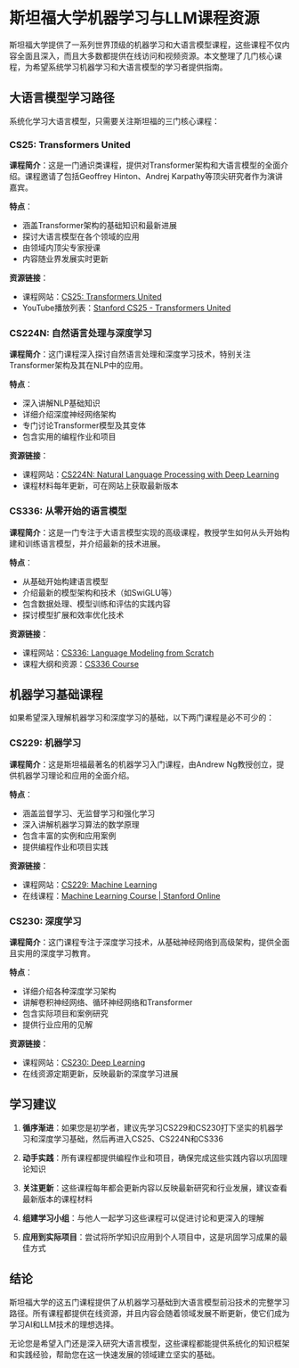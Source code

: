 # 斯坦福大学机器学习与LLM课程资源

斯坦福大学提供了一系列世界顶级的机器学习和大语言模型课程，这些课程不仅内容全面且深入，而且大多数都提供在线访问和视频资源。本文整理了几门核心课程，为希望系统学习机器学习和大语言模型的学习者提供指南。

## 大语言模型学习路径

系统化学习大语言模型，只需要关注斯坦福的三门核心课程：

### CS25: Transformers United

**课程简介**：这是一门通识类课程，提供对Transformer架构和大语言模型的全面介绍。课程邀请了包括Geoffrey Hinton、Andrej Karpathy等顶尖研究者作为演讲嘉宾。

**特点**：
- 涵盖Transformer架构的基础知识和最新进展
- 探讨大语言模型在各个领域的应用
- 由领域内顶尖专家授课
- 内容随业界发展实时更新

**资源链接**：
- 课程网站：[CS25: Transformers United](https://web.stanford.edu/class/cs25/)
- YouTube播放列表：[Stanford CS25 - Transformers United](https://www.youtube.com/playlist?list=PLoROMvodv4rNiJRchCzutFw5ItR_Z27CM)

### CS224N: 自然语言处理与深度学习

**课程简介**：这门课程深入探讨自然语言处理和深度学习技术，特别关注Transformer架构及其在NLP中的应用。

**特点**：
- 深入讲解NLP基础知识
- 详细介绍深度神经网络架构
- 专门讨论Transformer模型及其变体
- 包含实用的编程作业和项目

**资源链接**：
- 课程网站：[CS224N: Natural Language Processing with Deep Learning](https://web.stanford.edu/class/cs224n/)
- 课程材料每年更新，可在网站上获取最新版本

### CS336: 从零开始的语言模型

**课程简介**：这是一门专注于大语言模型实现的高级课程，教授学生如何从头开始构建和训练语言模型，并介绍最新的技术进展。

**特点**：
- 从基础开始构建语言模型
- 介绍最新的模型架构和技术（如SwiGLU等）
- 包含数据处理、模型训练和评估的实践内容
- 探讨模型扩展和效率优化技术

**资源链接**：
- 课程网站：[CS336: Language Modeling from Scratch](https://stanford-cs336.github.io/spring2024/)
- 课程大纲和资源：[CS336 Course](https://cs336.stanford.edu/)

## 机器学习基础课程

如果希望深入理解机器学习和深度学习的基础，以下两门课程是必不可少的：

### CS229: 机器学习

**课程简介**：这是斯坦福最著名的机器学习入门课程，由Andrew Ng教授创立，提供机器学习理论和应用的全面介绍。

**特点**：
- 涵盖监督学习、无监督学习和强化学习
- 深入讲解机器学习算法的数学原理
- 包含丰富的实例和应用案例
- 提供编程作业和项目实践

**资源链接**：
- 课程网站：[CS229: Machine Learning](https://cs229.stanford.edu/)
- 在线课程：[Machine Learning Course | Stanford Online](https://online.stanford.edu/courses/cs229-machine-learning)

### CS230: 深度学习

**课程简介**：这门课程专注于深度学习技术，从基础神经网络到高级架构，提供全面且实用的深度学习教育。

**特点**：
- 详细介绍各种深度学习架构
- 讲解卷积神经网络、循环神经网络和Transformer
- 包含实际项目和案例研究
- 提供行业应用的见解

**资源链接**：
- 课程网站：[CS230: Deep Learning](https://cs230.stanford.edu/)
- 在线资源定期更新，反映最新的深度学习进展

## 学习建议

1. **循序渐进**：如果您是初学者，建议先学习CS229和CS230打下坚实的机器学习和深度学习基础，然后再进入CS25、CS224N和CS336
   
2. **动手实践**：所有课程都提供编程作业和项目，确保完成这些实践内容以巩固理论知识

3. **关注更新**：这些课程每年都会更新内容以反映最新研究和行业发展，建议查看最新版本的课程材料

4. **组建学习小组**：与他人一起学习这些课程可以促进讨论和更深入的理解

5. **应用到实际项目**：尝试将所学知识应用到个人项目中，这是巩固学习成果的最佳方式

## 结论

斯坦福大学的这五门课程提供了从机器学习基础到大语言模型前沿技术的完整学习路径。所有课程都提供在线资源，并且内容会随着领域发展不断更新，使它们成为学习AI和LLM技术的理想选择。

无论您是希望入门还是深入研究大语言模型，这些课程都能提供系统化的知识框架和实践经验，帮助您在这一快速发展的领域建立坚实的基础。
